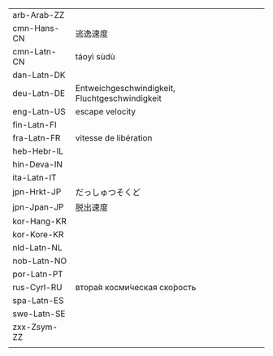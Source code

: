 | | | |
|-|-|-|
| arb-Arab-ZZ |  |  |
| cmn-Hans-CN | 逃逸速度 |  |
| cmn-Latn-CN | táoyì sùdù |  |
| dan-Latn-DK |  |  |
| deu-Latn-DE | Entweichgeschwindigkeit, Fluchtgeschwindigkeit |  |
| eng-Latn-US | escape velocity |  |
| fin-Latn-FI |  |  |
| fra-Latn-FR | vitesse de libération |  |
| heb-Hebr-IL |  |  |
| hin-Deva-IN |  |  |
| ita-Latn-IT |  |  |
| jpn-Hrkt-JP | だっしゅつそくど |  |
| jpn-Jpan-JP | 脱出速度 |  |
| kor-Hang-KR |  |  |
| kor-Kore-KR |  |  |
| nld-Latn-NL |  |  |
| nob-Latn-NO |  |  |
| por-Latn-PT |  |  |
| rus-Cyrl-RU | втора́я косми́ческая ско́рость |  |
| spa-Latn-ES |  |  |
| swe-Latn-SE |  |  |
| zxx-Zsym-ZZ |  |  |
|  |  |  |
